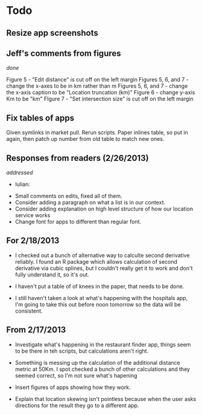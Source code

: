 # Todo

## Resize app screenshots

## Jeff's comments from figures
*done*

Figure 5 - "Edit distance" is cut off on the left margin
Figures 5, 6, and 7 - change the x-axes to be in km rather than m
Figures 5, 6, and 7 - change the x-axis caption to be "Location truncation (km)"
Figure 6 - change  y-axis Km to be "km"
FIgure 7 - "Set intersection size" is cut off on the left margin

## Fix tables of apps

Given symlinks in market pull.  Rerun scripts.  Paper inlines table,
so put in again, then patch up number from old table to match new
ones.

## Responses from readers (2/26/2013)
*addressed*

- Iulian:

 + Small comments on edits, fixed all of them.
 + Consider adding a paragraph on what a list is in our context.
 + Consider adding explanation on high level structure of how our location 
 service works
 + Change font for apps to different than regular font.

## For 2/18/2013

- I checked out a bunch of alternative way to calculte second
  derivative reliably.  I found an R package which allows calculation
  of second derivative via cubic splines, but I couldn't really get it
  to work and don't fully understand it, so it's out.

- I haven't put a table of of knees in the paper, that needs to be
  done.

- I still haven't taken a look at what's happening with the hospitals
  app, I'm going to take this out before noon tomorrow so the data
  will be consistent.

## From 2/17/2013

- Investigate what's happening in the restaurant finder app, things
  seem to be there in teh scripts, but calculations aren't right.

- Something is messing up the calculation of the additional distance
  metric at 50Km.  I spot checked a bunch of other calculations and
  they seemed correct, so I'm not sure what's hapening

- Insert figures of apps showing how they work.

- Explain that location skewing isn't pointless because when the user
  asks directions for the result they go to a different app.



